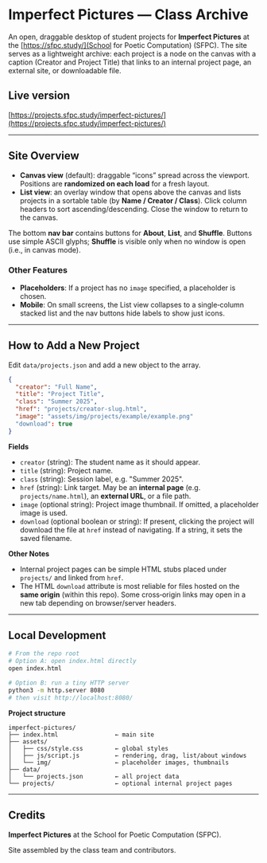 # Imperfect Pictures — Class Archive

An open, draggable desktop of student projects for **Imperfect Pictures** at the [https://sfpc.study/](School for Poetic Computation) (SFPC). The site serves as a lightweight archive: each project is a node on the canvas with a caption (Creator and Project Title) that links to an internal project page, an external site, or downloadable file.

## Live version

[https://projects.sfpc.study/imperfect-pictures/](https://projects.sfpc.study/imperfect-pictures/)

---

## Site Overview

- **Canvas view** (default): draggable “icons” spread across the viewport. Positions are **randomized on each load** for a fresh layout.
- **List view**: an overlay window that opens above the canvas and lists projects in a sortable table (by **Name / Creator / Class**). Click column headers to sort ascending/descending. Close the window to return to the canvas.

The bottom **nav bar** contains buttons for **About**, **List**, and **Shuffle**. Buttons use simple ASCII glyphs; **Shuffle** is visible only when no window is open (i.e., in canvas mode).

### Other Features
- **Placeholders**: If a project has no `image` specified, a placeholder is chosen.
- **Mobile**: On small screens, the List view collapses to a single‑column stacked list and the nav buttons hide labels to show just icons.

---

## How to Add a New Project

Edit `data/projects.json` and add a new object to the array.

```json
{
  "creator": "Full Name",
  "title": "Project Title",
  "class": "Summer 2025",
  "href": "projects/creator-slug.html",
  "image": "assets/img/projects/example/example.png"
  "download": true
}
```

**Fields**
- `creator` (string): The student name as it should appear.
- `title` (string): Project name.
- `class` (string): Session label, e.g. "Summer 2025".
- `href` (string): Link target. May be an **internal page** (e.g. `projects/name.html`), an **external URL**, or a file path.
- `image` (optional string): Project image thumbnail. If omitted, a placeholder image is used.
- `download` (optional boolean or string): If present, clicking the project will download the file at `href` instead of navigating. If a string, it sets the saved filename.

**Other Notes**
- Internal project pages can be simple HTML stubs placed under `projects/` and linked from `href`.
- The HTML `download` attribute is most reliable for files hosted on the **same origin** (within this repo). Some cross‑origin links may open in a new tab depending on browser/server headers.

---

## Local Development

```bash
# From the repo root
# Option A: open index.html directly
open index.html

# Option B: run a tiny HTTP server
python3 -m http.server 8080
# then visit http://localhost:8080/
```

**Project structure**
```
imperfect-pictures/
├── index.html                ← main site
├── assets/
│   ├── css/style.css         ← global styles
│   ├── js/script.js          ← rendering, drag, list/about windows
│   └── img/                  ← placeholder images, thumbnails
├── data/
│   └── projects.json         ← all project data
└── projects/                 ← optional internal project pages
```

---

## Credits

**Imperfect Pictures** at the School for Poetic Computation (SFPC).

Site assembled by the class team and contributors.
